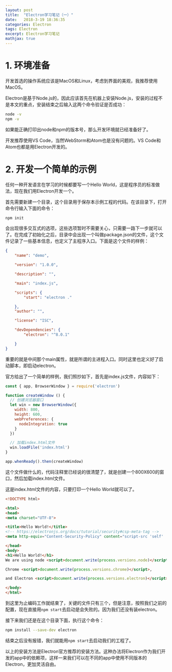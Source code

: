 ```yaml
---
layout: post
title:  "Electron学习笔记（一）"
date:   2018-3-19 18:36:35
categories: Electron
tags: Electron
excerpt: Electron学习笔记
mathjax: true
---
```


# 1. 环境准备

开发首选的操作系统应该是MacOS和Linux，考虑到界面的美观，我推荐使用MacOS。

Electron是基于Node.js的，因此应该首先在机器上安装Node.js，安装的过程不是本文的重点，安装结束之后输入这两个命令验证是否成功：

```bash
node -v
npm -v
```

如果能正确打印出node和npm的版本号，那么开发环境就已经准备好了。

开发推荐使用VS Code，当然WebStorm和Atom也是没有问题的。VS Code和Atom也都是用Electron开发的。

# 2. 开发一个简单的示例

任何一种开发语言在学习的时候都要写一个Hello World，这是程序员的标准做法，现在我们用Electron开发一个。

首先需要新建一个目录，这个目录用于保存本示例工程的代码。在该目录下，打开命令行输入下面的命令：

```bash
npm init
```

会出现很多交互式的选项，这些选项暂时不需要关心，只需要一路下一步就可以了。在完成了初始化之后，目录中会出现一个叫做package.json的文件，这个文件记录了一些基本信息，也定义了主程序入口。下面是这个文件的样例：

```json
{
    "name": "demo",

    "version": "1.0.0",

    "description": "",

    "main": "index.js",

    "scripts": {
        "start": "electron ."

    },
    "author": "",

    "license": "ISC",

    "devDependencies": {
        "electron": "^8.0.1"

    }
}
```

重要的就是中间那个main属性，就是所谓的主进程入口。同时这里也定义好了启动脚本，即启动electron。

官方给出了一个简单的样例，我们照抄如下，首先是index.js文件，内容如下：

```javascript
const { app, BrowserWindow } = require('electron')

function createWindow () {   
  // 创建浏览器窗口
  let win = new BrowserWindow({
    width: 800,
    height: 600,
    webPreferences: {
      nodeIntegration: true
    }
  })

  // 加载index.html文件
  win.loadFile('index.html')
}

app.whenReady().then(createWindow)
```

这个文件做什么的，代码注释里已经说的很清楚了，就是创建一个800X600的窗口，然后加载index.html文件。

这是index.html文件的内容，只要打印一个Hello World就可以了。

```html
<!DOCTYPE html>

<html>
<head>
<meta charset="UTF-8">

<title>Hello World!</title>
<!-- https://electronjs.org/docs/tutorial/security#csp-meta-tag -->
<meta http-equiv="Content-Security-Policy" content="script-src 'self' 'unsafe-inline';" />

</head>
<body>
<h1>Hello World!</h1>
We are using node <script>document.write(process.versions.node)</script>,

Chrome <script>document.write(process.versions.chrome)</script>,

and Electron <script>document.write(process.versions.electron)</script>.

</body>
</html>
```

到这里为止编码工作就结束了，关键的文件只有三个，但是注意，按照我们之前的配置，现在直接用```npm start```去启动是会失败的。因为我们还没有装electron。

接下来我们还是在这个目录下面，执行这个命令：

```bash
npm install --save-dev electron
```

结束之后没有报错，我们就能用```npm start```去启动我们的工程了。

以上的安装方法是Electron官方推荐的安装方法。这种办法将Electron作为我们开发的app中的依赖项，这样一来我们可以在不同的app中使用不同版本的Electron，更加灵活自由。